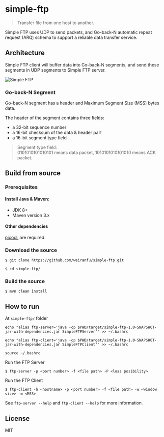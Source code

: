 # simple-ftp

> Transfer file from one host to another.

Simple FTP uses UDP to send packets, and Go-back-N automatic repeat request (ARQ) schema to support a reliable data transfer service.

## Architecture

Simple FTP client will buffer data into Go-back-N segments, and send these segments in UDP segments to Simple FTP server.

![Simple FTP](https://cdn.jsdelivr.net/gh/weiranfu/image-hosting@main/img/project/simple-ftp.png)

### Go-back-N Segment

Go-back-N segment has a header and Maximum Segment Size (MSS) bytes data.

The header of the segment contains three fields:

* a 32-bit sequence number
* a 16-bit checksum of the data & header part
* a 16-bit segment type field

> Segment type field:\
> 0101010101010101 means data packet, 1010101010101010 means ACK packet.

## Build from source

### Prerequisites

#### Install Java & Maven:

* JDK 8+
* Maven version 3.x

#### Other dependencies

[picocli](https://picocli.info/) are required.

### Download the source

`$ git clone https://github.com/weiranfu/simple-ftp.git`

`$ cd simple-ftp/`

### Build the source

`$ mvn clean install`

## How to run

At `simple-ftp/` folder

`echo "alias ftp-server='java -cp $PWD/target/simple-ftp-1.0-SNAPSHOT-jar-with-dependencies.jar SimpleFTPServer'" >> ~/.bashrc`

`echo "alias ftp-client='java -cp $PWD/target/simple-ftp-1.0-SNAPSHOT-jar-with-dependencies.jar SimpleFTPClient'" >> ~/.bashrc`

`source ~/.bashrc`

Run the FTP Server

`$ ftp-server -p <port number> -f <file path> -P <loss posibility>`

Run the FTP Client

`$ ftp-client -h <hostname> -p <port number> -f <file path> -w <window size> -m <MSS>`

See `ftp-server --help` and `ftp-client --help` for more information.

## License

MIT
